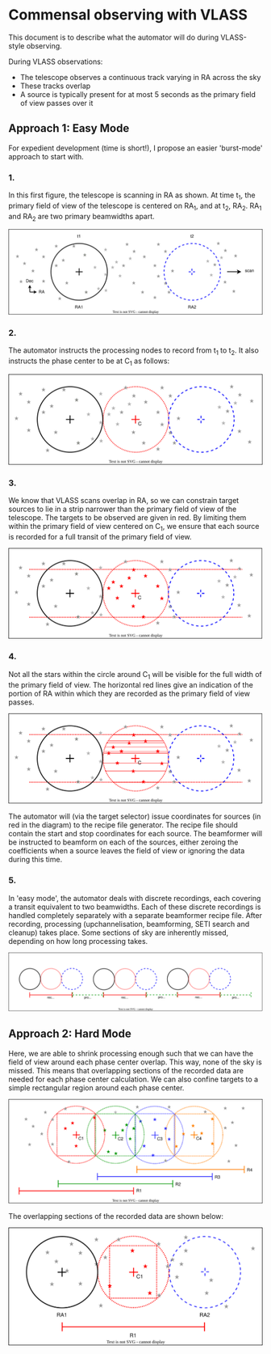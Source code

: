 # Commensal observing with VLASS

This document is to describe what the automator will do during VLASS-style 
observing.

During VLASS observations:
- The telescope observes a continuous track varying in RA across the sky 
- These tracks overlap
- A source is typically present for at most 5 seconds as the primary field of 
view passes over it

## Approach 1: Easy Mode

For expedient development (time is short!), I propose an easier 'burst-mode' 
approach to start with.  

### 1.

In this first figure, the telescope is scanning in RA as shown. At time 
t<sub>1</sub>, the primary field of view of the telescope is centered on 
RA<sub>1</sub>, and at t<sub>2</sub>, RA<sub>2</sub>. RA<sub>1</sub> and 
RA<sub>2</sub> are two primary beamwidths apart. 

![Fig. 1](diagrams/vlass_1b.svg)

### 2.

The automator instructs the processing nodes to record from t<sub>1</sub> to 
t<sub>2</sub>. It also instructs the phase center to be at C<sub>1</sub> as
follows:

![Fig. 2](diagrams/vlass_2b.svg)

### 3. 

We know that VLASS scans overlap in RA, so we can constrain target sources to 
lie in a strip narrower than the primary field of view of the telescope. The 
targets to be observed are given in red. By limiting them within the 
primary field of view centered on C<sub>1</sub>, we ensure that each source is 
recorded for a full transit of the primary field of view. 

![Fig. 3](diagrams/vlass_3b.svg)

### 4. 

Not all the stars within the circle around C<sub>1</sub> will be visible for 
the full width of the primary field of view. The horizontal red lines give an 
indication of the portion of RA within which they are recorded as the primary 
field of view passes.

![Fig. 4](diagrams/vlass_4b.svg)

The automator will (via the target selector) issue coordinates for sources (in 
red in the diagram) to the recipe file generator. The recipe file should 
contain the start and stop coordinates for each source. The beamformer will be 
instructed to beamform on each of the sources, either zeroing the coefficients 
when a source leaves the field of view or ignoring the data during this time. 

### 5.

In 'easy mode', the automator deals with discrete recordings, each covering a 
transit equivalent to two beamwidths. Each of these discrete recordings is 
handled completely separately with a separate beamformer recipe file. After 
recording, processing (upchannelisation, beamforming, SETI search and cleanup)
takes place. Some sections of sky are inherently missed, depending on how long 
processing takes. 

![Fig. 4](diagrams/vlass_5b.svg)

## Approach 2: Hard Mode

Here, we are able to shrink processing enough such that we can have the field
of view around each phase center overlap. This way, none of the sky is missed. 
This means that overlapping sections of the recorded data are needed for each 
phase center calculation. We can also confine targets to a simple rectangular 
region around each phase center.

![Fig. 4](diagrams/vlass_6b.svg)

The overlapping sections of the recorded data are shown below:

![Fig. 4](diagrams/vlass_7b.svg)

